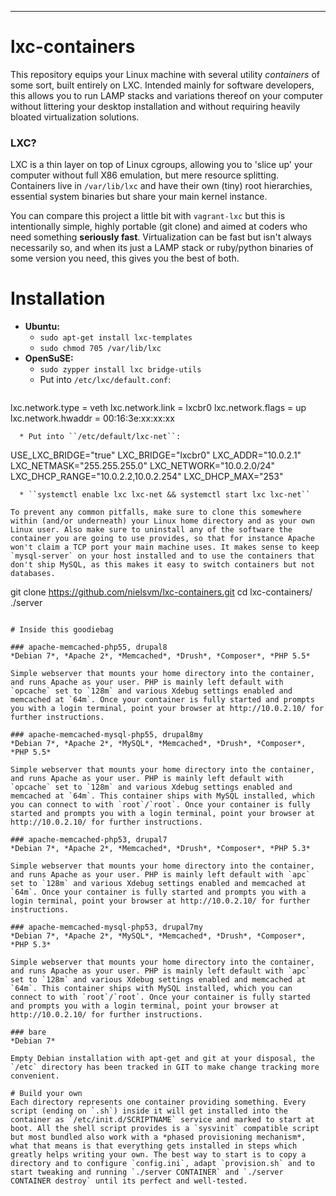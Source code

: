 ---
# lxc-containers
This repository equips your Linux machine with several utility *containers* of some sort, built entirely on LXC. Intended mainly for software developers, this allows you to run LAMP stacks and variations thereof on your computer without littering your desktop installation and without requiring heavily bloated virtualization solutions.

### LXC?
LXC is a thin layer on top of Linux cgroups, allowing you to 'slice up' your computer without full X86 emulation, but mere resource splitting. Containers live in `/var/lib/lxc` and have their own (tiny) root hierarchies, essential system binaries but share your main kernel instance.

You can compare this project a little bit with `vagrant-lxc` but this is intentionally simple, highly portable (git clone) and aimed at coders who need something **seriously fast**. Virtualization can be fast but isn't always necessarily so, and when its just a LAMP stack or ruby/python binaries of some version you need, this gives you the best of both.

# Installation
* **Ubuntu:**
  * ``sudo apt-get install lxc-templates``
  * ``sudo chmod 705 /var/lib/lxc``
* **OpenSuSE:**
  * ``sudo zypper install lxc bridge-utils``
  * Put into ``/etc/lxc/default.conf``:
  ```
lxc.network.type = veth
lxc.network.link = lxcbr0
lxc.network.flags = up
lxc.network.hwaddr = 00:16:3e:xx:xx:xx
```
  * Put into ``/etc/default/lxc-net``:
  ```
USE_LXC_BRIDGE="true"
LXC_BRIDGE="lxcbr0"
LXC_ADDR="10.0.2.1"
LXC_NETMASK="255.255.255.0"
LXC_NETWORK="10.0.2.0/24"
LXC_DHCP_RANGE="10.0.2.2,10.0.2.254"
LXC_DHCP_MAX="253"
```
  * ``systemctl enable lxc lxc-net && systemctl start lxc lxc-net``

To prevent any common pitfalls, make sure to clone this somewhere within (and/or underneath) your Linux home directory and as your own Linux user. Also make sure to uninstall any of the software the container you are going to use provides, so that for instance Apache won't claim a TCP port your main machine uses. It makes sense to keep `mysql-server` on your host installed and to use the containers that don't ship MySQL, as this makes it easy to switch containers but not databases.

```
git clone https://github.com/nielsvm/lxc-containers.git
cd lxc-containers/
./server <CONTAINERNAME>
```

# Inside this goodiebag

### apache-memcached-php55, drupal8
*Debian 7*, *Apache 2*, *Memcached*, *Drush*, *Composer*, *PHP 5.5*

Simple webserver that mounts your home directory into the container, and runs Apache as your user. PHP is mainly left default with `opcache` set to `128m` and various Xdebug settings enabled and memcached at `64m`. Once your container is fully started and prompts you with a login terminal, point your browser at http://10.0.2.10/ for further instructions.

### apache-memcached-mysql-php55, drupal8my
*Debian 7*, *Apache 2*, *MySQL*, *Memcached*, *Drush*, *Composer*, *PHP 5.5*

Simple webserver that mounts your home directory into the container, and runs Apache as your user. PHP is mainly left default with `opcache` set to `128m` and various Xdebug settings enabled and memcached at `64m`. This container ships with MySQL installed, which you can connect to with `root`/`root`. Once your container is fully started and prompts you with a login terminal, point your browser at http://10.0.2.10/ for further instructions.

### apache-memcached-php53, drupal7
*Debian 7*, *Apache 2*, *Memcached*, *Drush*, *Composer*, *PHP 5.3*

Simple webserver that mounts your home directory into the container, and runs Apache as your user. PHP is mainly left default with `apc` set to `128m` and various Xdebug settings enabled and memcached at `64m`. Once your container is fully started and prompts you with a login terminal, point your browser at http://10.0.2.10/ for further instructions.

### apache-memcached-mysql-php53, drupal7my
*Debian 7*, *Apache 2*, *MySQL*, *Memcached*, *Drush*, *Composer*, *PHP 5.3*

Simple webserver that mounts your home directory into the container, and runs Apache as your user. PHP is mainly left default with `apc` set to `128m` and various Xdebug settings enabled and memcached at `64m`. This container ships with MySQL installed, which you can connect to with `root`/`root`. Once your container is fully started and prompts you with a login terminal, point your browser at http://10.0.2.10/ for further instructions.

### bare
*Debian 7*

Empty Debian installation with apt-get and git at your disposal, the `/etc` directory has been tracked in GIT to make change tracking more convenient.

# Build your own
Each directory represents one container providing something. Every script (ending on `.sh`) inside it will get installed into the container as `/etc/init.d/SCRIPTNAME` service and marked to start at boot. All the shell script provides is a `sysvinit` compatible script but most bundled also work with a *phased provisioning mechanism*, what that means is that everything gets installed in steps which greatly helps writing your own. The best way to start is to copy a directory and to configure `config.ini`, adapt `provision.sh` and to start tweaking and running `./server CONTAINER` and `./server CONTAINER destroy` until its perfect and well-tested.

